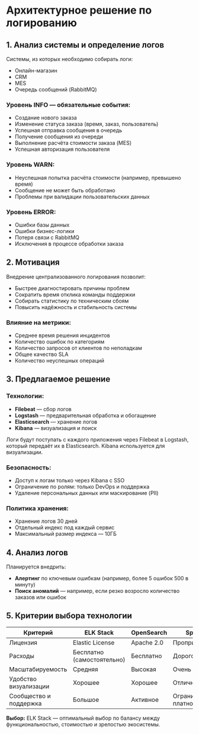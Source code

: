 # Архитектурное решение по логированию

## 1. Анализ системы и определение логов

Системы, из которых необходимо собирать логи:

- Онлайн-магазин
- CRM
- MES
- Очередь сообщений (RabbitMQ)

### Уровень INFO — обязательные события:
- Создание нового заказа
- Изменение статуса заказа (время, заказ, пользователь)
- Успешная отправка сообщения в очередь
- Получение сообщения из очереди
- Выполнение расчёта стоимости заказа (MES)
- Успешная авторизация пользователя

### Уровень WARN:
- Неуспешная попытка расчёта стоимости (например, превышено время)
- Сообщение не может быть обработано
- Проблемы при валидации пользовательских данных

### Уровень ERROR:
- Ошибки базы данных
- Ошибки бизнес-логики
- Потеря связи с RabbitMQ
- Исключения в процессе обработки заказа

## 2. Мотивация

Внедрение централизованного логирования позволит:

- Быстрее диагностировать причины проблем
- Сократить время отклика команды поддержки
- Собирать статистику по техническим сбоям
- Повысить надёжность и стабильность системы

### Влияние на метрики:
- Среднее время решения инцидентов
- Количество ошибок по категориям
- Количество запросов от клиентов по неполадкам
- Общее качество SLA
- Количество неуспешных операций

## 3. Предлагаемое решение

### Технологии:
- **Filebeat** — сбор логов
- **Logstash** — предварительная обработка и обогащение
- **Elasticsearch** — хранение логов
- **Kibana** — визуализация и поиск

Логи будут поступать с каждого приложения через Filebeat в Logstash, который передаёт их в Elasticsearch. Kibana используется для визуализации.

### Безопасность:
- Доступ к логам только через Kibana с SSO
- Ограничение по ролям: только DevOps и поддержка
- Удаление персональных данных или маскирование (PII)

### Политика хранения:
- Хранение логов 30 дней
- Отдельный индекс под каждый сервис
- Максимальный размер индекса — 10ГБ

## 4. Анализ логов

Планируется внедрить:

- **Алертинг** по ключевым ошибкам (например, более 5 ошибок 500 в минуту)
- **Поиск аномалий** — например, если резко возросло количество заказов или ошибок

## 5. Критерии выбора технологии

| Критерий               | ELK Stack             | OpenSearch           | Splunk             |
|------------------------|-----------------------|----------------------|--------------------|
| Лицензия               | Elastic License       | Apache 2.0           | Проприетарная      |
| Расходы                | Бесплатно (самостоятельно) | Бесплатно        | Дорого             |
| Масштабируемость       | Средняя               | Высокая              | Очень высокая      |
| Удобство визуализации  | Хорошее               | Хорошее              | Отличное           |
| Сообщество и поддержка | Большое               | Активное             | Ограничено, платно |

**Выбор:** ELK Stack — оптимальный выбор по балансу между функциональностью, стоимостью и зрелостью экосистемы.
